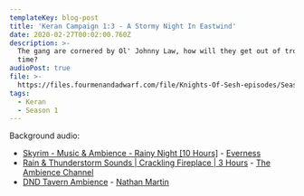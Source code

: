 ```yaml
---
templateKey: blog-post
title: 'Keran Campaign 1:3 - A Stormy Night In Eastwind'
date: 2020-02-27T00:02:00.760Z
description: >-
  The gang are cornered by Ol' Johnny Law, how will they get out of trouble this
  time?
audioPost: true
file: >-
  https://files.fourmenandadwarf.com/file/Knights-Of-Sesh-episodes/Season_1/Keran-3.mp3
tags:
  - Keran
  - Season 1
---
```

Background audio:

* [Skyrim - Music & Ambience - Rainy Night [10 Hours]](https://www.youtube.com/watch?v=-wPg1tNEWmo) - [Everness](https://www.youtube.com/channel/UCa3SDs8cPme7tD9S8BIVYrw)
* [Rain & Thunderstorm Sounds | Crackling Fireplace | 3 Hours](https://www.youtube.com/watch?v=3sL0omwElxw) - [The Ambience Channel](https://www.youtube.com/channel/UCvVWCrxq_aZr7fN_KpaGGTA)
* [DND Tavern Ambience](https://www.youtube.com/watch?v=wW4sBlfDvOE) - [Nathan Martin](https://www.youtube.com/channel/UC0zcNBdGSJI2ABzD0FCA4TA)
